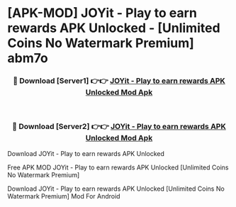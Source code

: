 # [APK-MOD] JOYit - Play to earn rewards APK Unlocked - [Unlimited Coins No Watermark Premium] abm7o



<div align="center">
<h3>🔴 Download [Server1] 👉👉 <a href="https://momento.my/?title=JOYit_-_Play_to_earn_rewards_APK_Unlocked">JOYit - Play to earn rewards APK Unlocked Mod Apk</a></h3><br>

<h3>🔴 Download [Server2] 👉👉 <a href="https://momento.my/?title=JOYit_-_Play_to_earn_rewards_APK_Unlocked">JOYit - Play to earn rewards APK Unlocked Mod Apk</a></h3>
</div>



Download JOYit - Play to earn rewards APK Unlocked 

Free APK MOD JOYit - Play to earn rewards APK Unlocked [Unlimited Coins No Watermark Premium]

Download JOYit - Play to earn rewards APK Unlocked [Unlimited Coins No Watermark Premium] Mod For Android
